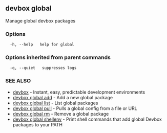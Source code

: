 ## devbox global

Manage global devbox packages

### Options

```
  -h, --help   help for global
```

### Options inherited from parent commands

```
  -q, --quiet   suppresses logs
```

### SEE ALSO

* [devbox](devbox.md)	 - Instant, easy, predictable development environments
* [devbox global add](devbox_global_add.md)	 - Add a new global package
* [devbox global list](devbox_global_list.md)	 - List global packages
* [devbox global pull](devbox_global_pull.md)	 - Pulls a global config from a file or URL
* [devbox global rm](devbox_global_rm.md)	 - Remove a global package
* [devbox global shellenv](devbox_global_shellenv.md)	 - Print shell commands that add global Devbox packages to your PATH

